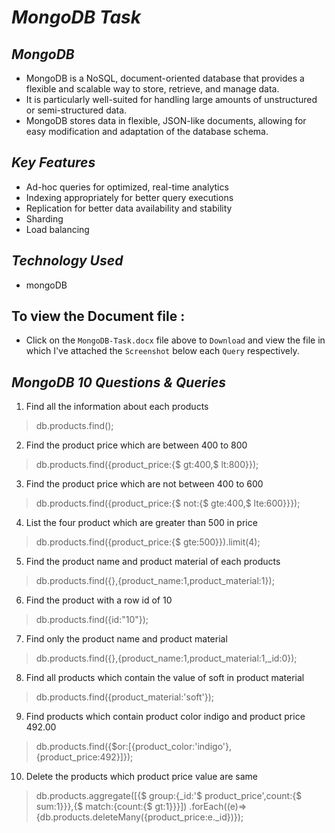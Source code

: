 
# **_MongoDB Task_**

## **_MongoDB_**

+ MongoDB is a NoSQL, document-oriented database that provides a flexible and scalable way to store, retrieve, and manage data.
+ It is particularly well-suited for handling large amounts of unstructured or semi-structured data.
+ MongoDB stores data in flexible, JSON-like documents, allowing for easy modification and adaptation of the database schema.

## **_Key Features_**

+ Ad-hoc queries for optimized, real-time analytics
+ Indexing appropriately for better query executions
+ Replication for better data availability and stability
+ Sharding
+ Load balancing

## **_Technology Used_**

+ mongoDB

## To view the Document file :

- Click on the `MongoDB-Task.docx` file above to `Download` and view the file in which I've attached the `Screenshot` below each `Query` respectively.

## **_MongoDB 10 Questions & Queries_**

1. Find all the information about each products
> db.products.find();

2. Find the product price which are between 400 to 800
> db.products.find({product_price:{$ gt:400,$ lt:800}});

3. Find the product price which are not between 400 to 600
> db.products.find({product_price:{$ not:{$ gte:400,$ lte:600}}});

4. List the four product which are greater than 500 in price 
> db.products.find({product_price:{$ gte:500}}).limit(4);

5. Find the product name and product material of each products
> db.products.find({},{product_name:1,product_material:1});

6. Find the product with a row id of 10
> db.products.find({id:"10"});

7. Find only the product name and product material
> db.products.find({},{product_name:1,product_material:1,_id:0});

8. Find all products which contain the value of soft in product material
> db.products.find({product_material:'soft'});

9. Find products which contain product color indigo  and product price 492.00
> db.products.find({$or:[{product_color:'indigo'},{product_price:492}]});

10. Delete the products which product price value are same
> db.products.aggregate([{$ group:{_id:'$ product_price',count:{$ sum:1}}},{$ match:{count:{$ gt:1}}}])
.forEach((e)=>{db.products.deleteMany({product_price:e._id})});
